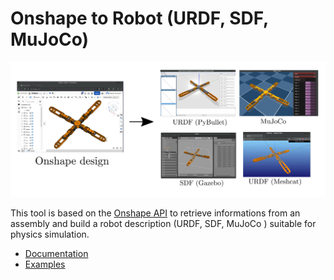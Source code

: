 # Onshape to Robot (URDF, SDF, MuJoCo)

<p align="center">
<img src="docs/source/_static/img/main.png" />
</p>

This tool is based on the [Onshape API](https://dev-portal.onshape.com/) to retrieve
informations from an assembly and build a robot description (URDF, SDF, MuJoCo ) suitable
for physics simulation.

* [Documentation](https://onshape-to-robot.readthedocs.io/)
* [Examples](https://github.com/rhoban/onshape-to-robot-examples)
